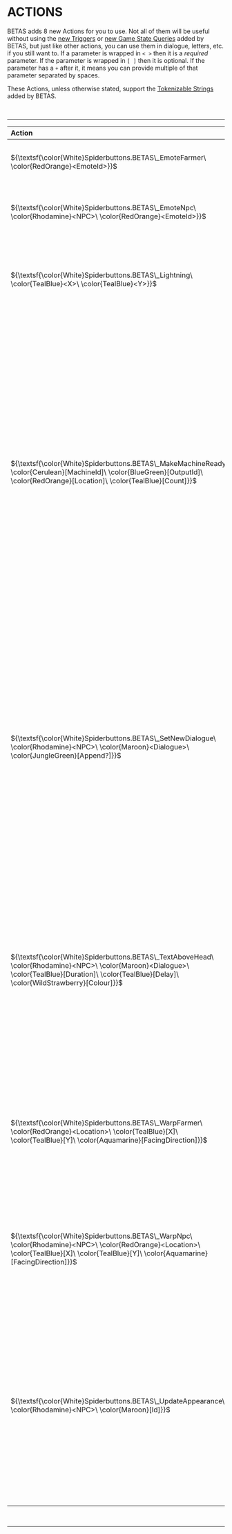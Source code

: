 ﻿# ACTIONS

BETAS adds 8 new Actions for you to use. Not all of them will be useful without using the [new Triggers](Triggers.md) or [new Game State Queries](GameStateQueries.md) added by BETAS, but just like other actions, you can use them in dialogue, letters, etc. if you still want to. If a parameter is wrapped in `< >` then it is a _required_ parameter. If the parameter is wrapped in `[ ]` then it is optional. If the parameter has a `+` after it, it means you can provide multiple of that parameter separated by spaces.

These Actions, unless otherwise stated, support the [Tokenizable Strings](TokenizableStrings.md) added by BETAS.

<br>

* * *

| Action                                                                                                                                                                                                | Effect                                                                                                                                                                                                                                                                                                                                                                                                                                                                                                                                                                                                                                                   |
|:------------------------------------------------------------------------------------------------------------------------------------------------------------------------------------------------------|:---------------------------------------------------------------------------------------------------------------------------------------------------------------------------------------------------------------------------------------------------------------------------------------------------------------------------------------------------------------------------------------------------------------------------------------------------------------------------------------------------------------------------------------------------------------------------------------------------------------------------------------------------------|
| $`{\textsf{\color{White}Spiderbuttons.BETAS\_EmoteFarmer\ \color{RedOrange}<EmoteId>}}`$                                                                                                              | Cause an emote bubble for the given `EmoteId` to appear above the local player's head.                                                                                                                                                                                                                                                                                                                                                                                                                                                                                                                                                                   |
| $`{\textsf{\color{White}Spiderbuttons.BETAS\_EmoteNpc\ \color{Rhodamine}<NPC>\ \color{RedOrange}<EmoteId>}}`$                                                                                         | Cause an emote bubble for the given `EmoteId` to appear above the head of the specified `NPC`.                                                                                                                                                                                                                                                                                                                                                                                                                                                                                                                                                           |
| $`{\textsf{\color{White}Spiderbuttons.BETAS\_Lightning\ \color{TealBlue}<X>\ \color{TealBlue}<Y>}}`$                                                                                                  | Cause lightning to strike at the specified `X` and `Y` coordinates on the current map. This lightning is purely cosmetic and will not actually damage anything.                                                                                                                                                                                                                                                                                                                                                                                                                                                                                          |
| $`{\textsf{\color{White}Spiderbuttons.BETAS\_MakeMachineReady\ \color{Cerulean}[MachineId]\ \color{BlueGreen}[OutputId]\ \color{RedOrange}[Location]\ \color{TealBlue}[Count]}}`$                     | Cause one or more machines in a location(s) to instantly finish producing their output. `MachineId` should be the item ID of the machine you want to target if you only want specific ones; set it to `Any` for any machine. `OutputId` should be the qualified item ID of the output item if you only want to finish specific items; set it to `Any` for any output. `Location` should be the name of the location you want to look for machines in; set it to `All` if you want to look everywhere. `Count` is the number of machines you want to instantly finish; set it to `-1` if you want unlimited. All parameters have a default value of `-1`. |
| $`{\textsf{\color{White}Spiderbuttons.BETAS\_SetNewDialogue\ \color{Rhodamine}<NPC>\ \color{Maroon}<Dialogue>\ \color{JungleGreen}[Append?]}}`$                                                       | Give an `NPC` a new line of `Dialogue` to say today. The `Dialogue` can be a literal string of dialogue text (dialogue commands and formatting are supported) or a [LocalizedText Tokenizable String](https://stardewvalleywiki.com/Modding:Tokenizable_strings). Remember to wrap the dialogue in escaped quotes as necessary. The `Append` parameter is a boolean value that determines whether the currently existing dialogue for the `NPC` is overwritten (false) or if the new dialogue is added in front of the existing dialogue (true). It defaults to false.                                                                                   |
| $`{\textsf{\color{White}Spiderbuttons.BETAS\_TextAboveHead\ \color{Rhodamine}<NPC>\ \color{Maroon}<Dialogue>\ \color{TealBlue}[Duration]\ \color{TealBlue}[Delay]\ \color{WildStrawberry}[Colour]}}`$ | Cause a speech bubble to appear above the `NPC` that says a `Dialogue`. It will last for `Duration` milliseconds (default 3000) and wait `Delay` milliseconds (default 0) before appearing. The `Colour` parameter controls the colour of the text (default black).  The `Dialogue` can be a literal string or a [LocalizedText Tokenizable String](https://stardewvalleywiki.com/Modding:Tokenizable_strings). Remember to wrap the dialogue in escaped quotes as necessary.                                                                                                                                                                            |
| $`{\textsf{\color{White}Spiderbuttons.BETAS\_WarpFarmer\ \color{RedOrange}<Location>\ \color{TealBlue}[X]\ \color{TealBlue}[Y]\ \color{Aquamarine}[FacingDirection]}}`$                               | Warp the Farmer to the `X` and `Y` tile coordinates (both default to 0) in a given `Location`. The farmer will be facing in `FacingDirection` (default 2) after the warp. Warps leading inside the FarmHouse may not always work correctly.                                                                                                                                                                                                                                                                                                                                                                                                              |
| $`{\textsf{\color{White}Spiderbuttons.BETAS\_WarpNpc\ \color{Rhodamine}<NPC>\ \color{RedOrange}<Location>\ \color{TealBlue}[X]\ \color{TealBlue}[Y]\ \color{Aquamarine}[FacingDirection]}}`$          | Warp the given `NPC` to the `X` and `Y` tile coordinates (both default to 0) in a given `Location`. The `NPC` will be facing in `FacingDirection` after the warp. Warps leading inside the FarmHouse may not always work correctly.                                                                                                                                                                                                                                                                                                                                                                                                                      |
| $`{\textsf{\color{White}Spiderbuttons.BETAS\_UpdateAppearance\ \color{Rhodamine}<NPC>\ \color{Maroon}[Id]}}`$                                                                                         | Force the NPC to choose their appearance again from their list of Appearances in their `Data/Characters` entry. If you provide the `Id` of an Appearance, they will change to that appearance, regardless of the conditions required or other appearances with higher precedence/weight. _For Farmhands, this will only work if they are in the same location as the `NPC`._                                                                                                                                                                                                                                                                             |

<br>

* * *